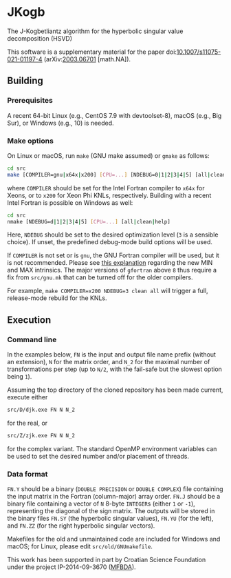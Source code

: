 # JKogb
The J-Kogbetliantz algorithm for the hyperbolic singular value decomposition (HSVD)

This software is a supplementary material for the paper
doi:[10.1007/s11075-021-01197-4](https://doi.org/10.1007/s11075-021-01197-4 "A Kogbetliantz-type algorithm for the hyperbolic SVD")
(arXiv:[2003.06701](https://arxiv.org/abs/2003.06701 "A Kogbetliantz-type algorithm for the hyperbolic SVD") \[math.NA\]).

## Building

### Prerequisites

A recent 64-bit Linux (e.g., CentOS 7.9 with devtoolset-8), macOS (e.g., Big Sur), or Windows (e.g., 10) is needed.

### Make options

On Linux or macOS, run ``make`` (GNU make assumed) or ``gmake`` as follows:
```bash
cd src
make [COMPILER=gnu|x64x|x200] [CPU=...] [NDEBUG=0|1|2|3|4|5] [all|clean|help]
```
where ``COMPILER`` should be set for the Intel Fortran compiler to ``x64x`` for Xeons, or to ``x200`` for Xeon Phi KNLs, respectively.
Building with a recent Intel Fortran is possible on Windows as well:
```bash
cd src
nmake [NDEBUG=d|1|2|3|4|5] [CPU=...] [all|clean|help]
```

Here, ``NDEBUG`` should be set to the desired optimization level (``3`` is a sensible choice).
If unset, the predefined debug-mode build options will be used.

If ``COMPILER`` is not set or is ``gnu``, the GNU Fortran compiler will be used, but it is not recommended.
Please see [this explanation](https://gcc.gnu.org/gcc-9/changes.html) regarding the new MIN and MAX intrinsics.
The major versions of ``gfortran`` above ``8`` thus require a fix from ``src/gnu.mk`` that can be turned off for the older compilers.

For example, ``make COMPILER=x200 NDEBUG=3 clean all`` will trigger a full, release-mode rebuild for the KNLs.

## Execution

### Command line

In the examples below, ``FN`` is the input and output file name prefix (without an extension), ``N`` for the matrix order, and ``N_2`` for the maximal number of transformations per step (up to ``N/2``, with the fail-safe but the slowest option being ``1``).

Assuming the top directory of the cloned repository has been made current, execute either
```bash
src/D/djk.exe FN N N_2
```
for the real, or
```bash
src/Z/zjk.exe FN N N_2
```
for the complex variant.
The standard OpenMP environment variables can be used to set the desired number and/or placement of threads.

### Data format

``FN.Y`` should be a binary (``DOUBLE PRECISION`` or ``DOUBLE COMPLEX``) file containing the input matrix in the Fortran (column-major) array order.
``FN.J`` should be a binary file containing a vector of ``N`` 8-byte ``INTEGER``s (either `1` or `-1`), representing the diagonal of the sign matrix.
The outputs will be stored in the binary files ``FN.SY`` (the hyperbolic singular values), ``FN.YU`` (for the left), and ``FN.ZZ`` (for the right hyperbolic singular vectors).

Makefiles for the old and unmaintained code are included for Windows and macOS; for Linux, please edit `src/old/GNUmakefile`.

This work has been supported in part by Croatian Science Foundation under the project IP-2014-09-3670 ([MFBDA](https://web.math.pmf.unizg.hr/mfbda/)).
